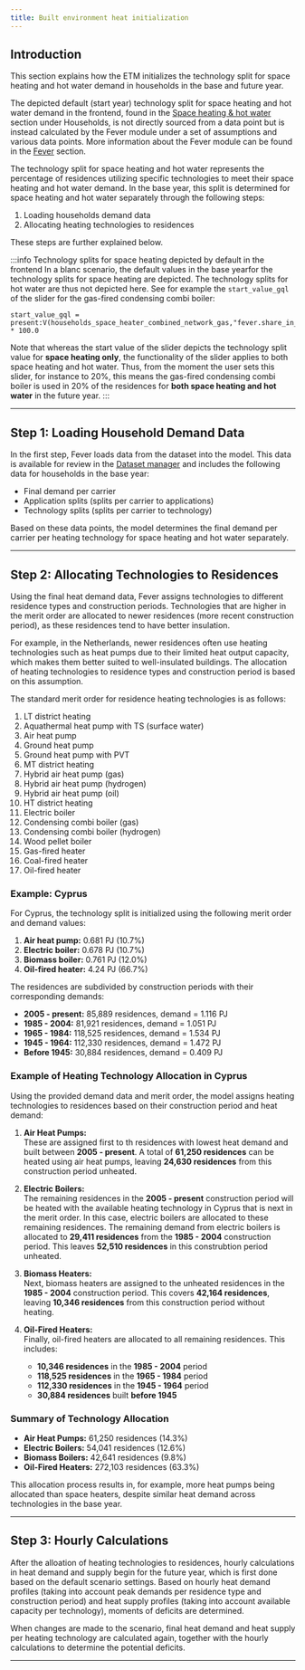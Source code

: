 ```yaml
---
title: Built environment heat initialization
---
```


## Introduction
This section explains how the ETM initializes the technology split for space heating and hot water demand in households in the base and future year. 

The depicted default (start year) technology split for space heating and hot water demand in the frontend, found in the [Space heating & hot water](https://energytransitionmodel.com/scenario/demand/households/space-heating-and-hot-water) section under Households, is not directly sourced from a data point but is instead calculated by the Fever module under a set of assumptions and various data points. 
More information about the Fever module can be found in the [Fever](/contrib/fever) section.

The technology split for space heating and hot water represents the percentage of residences utilizing specific technologies to meet their space heating and hot water demand. In the base year, this split is determined for space heating and hot water separately through the following steps:
1. Loading households demand data
2. Allocating heating technologies to residences

These steps are further explained below.

:::info Technology splits for space heating depicted by default in the frontend
In a blanc scenario, the default values in the base yearfor the technology splits for space heating are depicted. The technology splits for hot water are thus not depicted here. See for example the `start_value_gql` of the slider for the gas-fired condensing combi boiler:

``` 
start_value_gql = present:V(households_space_heater_combined_network_gas,"fever.share_in_group") * 100.0
```
Note that whereas the start value of the slider depicts the technology split value for **space heating only**, the functionality of the slider applies to both space heating and hot water. Thus, from the moment the user sets this slider, for instance to 20%, this means the gas-fired condensing combi boiler is used in 20% of the residences for **both space heating and hot water** in the future year.
:::

---

## Step 1: Loading Household Demand Data
In the first step, Fever loads data from the dataset into the model. This data is available for review in the [Dataset manager](https://data.energytransitionmodel.com/) and includes the following data for households in the base year:
- Final demand per carrier
- Application splits (splits per carrier to applications)
- Technology splits (splits per carrier to technology)

Based on these data points, the model determines the final demand per carrier per heating technology for space heating and hot water separately. 

---

## Step 2: Allocating Technologies to Residences
Using the final heat demand data, Fever assigns technologies to different residence types and construction periods. Technologies that are higher in the merit order are allocated to newer residences (more recent construction period), as these residences tend to have better insulation. 

For example, in the Netherlands, newer residences often use heating technologies such as heat pumps due to their limited heat output capacity, which makes them better suited to well-insulated buildings. The allocation of heating technologies to residence types and construction period is based on this assumption.

The standard merit order for residence heating technologies is as follows:

1. LT district heating
2. Aquathermal heat pump with TS (surface water)
3. Air heat pump
4. Ground heat pump
5. Ground heat pump with PVT
6. MT district heating
7. Hybrid air heat pump (gas)
8. Hybrid air heat pump (hydrogen)
9. Hybrid air heat pump (oil)
10. HT district heating
11. Electric boiler
12. Condensing combi boiler (gas)
13. Condensing combi boiler (hydrogen)
14. Wood pellet boiler
15. Gas-fired heater
16. Coal-fired heater
17. Oil-fired heater

### Example: Cyprus
For Cyprus, the technology split is initialized using the following merit order and demand values:

1. **Air heat pump:** 0.681 PJ (10.7%)
2. **Electric boiler:** 0.678 PJ (10.7%)
3. **Biomass boiler:** 0.761 PJ (12.0%)
4. **Oil-fired heater:** 4.24 PJ (66.7%)

The residences are subdivided by construction periods with their corresponding demands:

- **2005 - present:** 85,889 residences, demand = 1.116 PJ
- **1985 - 2004:** 81,921 residences, demand = 1.051 PJ
- **1965 - 1984:** 118,525 residences, demand = 1.534 PJ
- **1945 - 1964:** 112,330 residences, demand = 1.472 PJ
- **Before 1945:** 30,884 residences, demand = 0.409 PJ

### Example of Heating Technology Allocation in Cyprus

Using the provided demand data and merit order, the model assigns heating technologies to residences based on their construction period and heat demand:

1. **Air Heat Pumps:**  
   These are assigned first to th residences with lowest heat demand and built between **2005 - present**. A total of **61,250 residences** can be heated using air heat pumps, leaving **24,630 residences** from this construction period unheated.

2. **Electric Boilers:**  
   The remaining residences in the **2005 - present** construction period will be heated with the available heating technology in Cyprus that is next in the merit order. In this case, electric boilers are allocated to these remaining residences. The remaining demand from electric boilers is allocated to **29,411 residences** from the **1985 - 2004** construction period. This leaves **52,510 residences** in this construbtion period unheated.

3. **Biomass Heaters:**  
   Next, biomass heaters are assigned to the unheated residences in the **1985 - 2004** construction period. This covers **42,164 residences**, leaving **10,346 residences** from this construction period without heating.

4. **Oil-Fired Heaters:**  
   Finally, oil-fired heaters are allocated to all remaining residences. This includes:
   - **10,346 residences** in the **1985 - 2004** period
   - **118,525 residences** in the **1965 - 1984** period
   - **112,330 residences** in the **1945 - 1964** period
   - **30,884 residences** built **before 1945**

### Summary of Technology Allocation
- **Air Heat Pumps:** 61,250 residences (14.3%)
- **Electric Boilers:** 54,041 residences (12.6%)
- **Biomass Boilers:** 42,641 residences (9.8%)
- **Oil-Fired Heaters:** 272,103 residences (63.3%)

This allocation process results in, for example, more heat pumps being allocated than space heaters, despite similar heat demand across technologies in the base year. 

---

## Step 3: Hourly Calculations

After the alloation of heating technologies to residences, hourly calculations in heat demand and supply begin for the future year, which is first done based on the default scenario settings. Based on hourly heat demand profiles (taking into account peak demands per residence type and construction period) and heat supply profiles (taking into account available capacity per technology), moments of deficits are determined. 

When changes are made to the scenario, final heat demand and heat supply per heating technology are calculated again, together with the hourly calculations to determine the potential deficits. 

---
